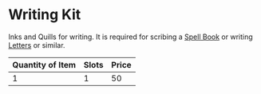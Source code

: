 # Writing Kit

Inks and Quills for writing. It is required for scribing a [Spell Book](../../../Magic/Spellcasting/Spell%20Learning/Spell%20Book.md) or writing [Letters](../25%20Coins/Letter%20Kit.md) or similar.

| Quantity of Item |  Slots | Price |
| ---------------- | ------ | ----- |
| 1                | 1      | 50    |
